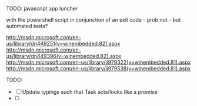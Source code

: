

TODO: javascript app luncher

with the powershell script in conjunction of an exit code - prob not - but automated tests?

http://msdn.microsoft.com/en-us/library/dn449251(v=winembedded.82).aspx
http://msdn.microsoft.com/en-us/library/dn449396(v=winembedded.82).aspx
http://msdn.microsoft.com/en-us/library/jj979322(v=winembedded.81).aspx
http://msdn.microsoft.com/en-us/library/jj979538(v=winembedded.81).aspx


TODO:

- [ ] Update typings such that Task<T> acts/looks like a promise
- [ ] 
